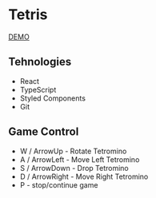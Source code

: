 # Tetris
[DEMO](https://m1k1ta.github.io/tetris)

## Tehnologies
- React
- TypeScript
- Styled Components
- Git

## Game Control
- W / ArrowUp - Rotate Tetromino
- A / ArrowLeft - Move Left Tetromino
- S / ArrowDown - Drop Tetromino
- D / ArrowRight - Move Right Tetromino
- P - stop/continue game
